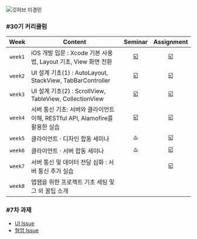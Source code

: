 ![깃허브 이경민](https://user-images.githubusercontent.com/61109660/160549832-e9c255d7-01fd-4c2c-a0ab-4193b77ac742.png)

### #30기 커리큘럼
| Week | Content | Seminar | Assignment |
|:----:|-----|:----:|:----:|
| `week1` | iOS 개발 입문 : Xcode 기본 사용법, Layout 기초, View 화면 전환 | [☑️](https://github.com/30th-THE-SOPT-iOS-Part/LeeKyoungMin/tree/main/seminar/seminar/week1) | [☑️](https://github.com/30th-THE-SOPT-iOS-Part/LeeKyoungMin/pull/6) |
| `week2` | UI 설계 기초(1) : AutoLayout, StackView, TabBarController | [☑️](https://github.com/30th-THE-SOPT-iOS-Part/LeeKyoungMin/pull/13) | [☑️](https://github.com/30th-THE-SOPT-iOS-Part/LeeKyoungMin/pull/19) |
| `week3` | UI 설계 기초(2) : ScrollView, TableView, CollectionView | [☑️](https://github.com/30th-THE-SOPT-iOS-Part/LeeKyoungMin/tree/main/seminar/seminar/week3) | [☑️](https://github.com/30th-THE-SOPT-iOS-Part/LeeKyoungMin/pull/24) |
| `week4` | 서버 통신 기초: 서버와 클라이언트 이해, RESTful API, Alamofire를 활용한 실습 | [☑️](https://github.com/30th-THE-SOPT-iOS-Part/LeeKyoungMin/tree/main/seminar/seminar/week4) | [☑️](https://github.com/30th-THE-SOPT-iOS-Part/LeeKyoungMin/pull/28) |
| `week5` | 클라이언트 · 디자인 합동 세미나 | ♨️ | [☑️](https://github.com/Samsung-Health-11/iOS) |
| `week6` | 클라이언트 · 서버 합동 세미나 | ♨️ | [☑️](https://github.com/Samsung-Health-11/iOS) |
| `week7` | 서버 통신 및 데이터 전달 심화 : 서버 통신 추가 실습 |  | [☑️](https://meenyweeny.notion.site/7-37987bad637d43a6afc244681e9e9b46) |
| `week8` | 앱잼을 위한 프로젝트 기초 세팅 및 그 외 꿀팁 소개 |  |  |

### #7차 과제
- [UI Issue](https://meenyweeny.notion.site/7-37987bad637d43a6afc244681e9e9b46) 
- [협업 Issue](https://meenyweeny.notion.site/Coop-issue-1255c97b9e764501ba352c844c07e638)
